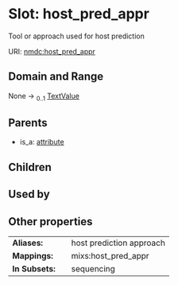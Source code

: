 
# Slot: host_pred_appr


Tool or approach used for host prediction

URI: [nmdc:host_pred_appr](https://microbiomedata/meta/host_pred_appr)


## Domain and Range

None &#8594;  <sub>0..1</sub> [TextValue](TextValue.md)

## Parents

 *  is_a: [attribute](attribute.md)

## Children


## Used by


## Other properties

|  |  |  |
| --- | --- | --- |
| **Aliases:** | | host prediction approach |
| **Mappings:** | | mixs:host_pred_appr |
| **In Subsets:** | | sequencing |

